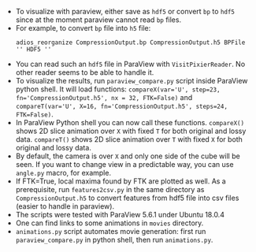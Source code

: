 * To visualize with paraview, either save as `hdf5` or convert `bp` to `hdf5` since at the moment paraview cannot read `bp` files.
* For example, to convert `bp` file into `h5` file:
  ```
  adios_reorganize CompressionOutput.bp CompressionOutput.h5 BPFile '' HDF5 ''
  ```
* You can read such an `hdf5` file in ParaView with `VisitPixierReader`. No other reader seems to be able to handle it.
* To visualize the results, run `paraview_compare.py` script inside ParaView python shell.
  It will load functions: `compareX(var='U', step=23, fn='CompressionOutput.h5', nx = 32, FTK=False)` and `compareT(var='U', X=16, fn='CompressionOutput.h5', steps=24, FTK=False)`.
* In ParaView Python shell you can now call these functions. `compareX()` shows 2D slice animation over `X` with fixed `T` for both original and lossy data.
  `compareT()` shows 2D slice animation over `T` with fixed `X` for both original and lossy data.
* By default, the camera is over `X` and only one side of the cube will be seen. If you want to change view in a predictable way, you can use `angle.py` macro, for example.
* If FTK=True, local maxima found by FTK are plotted as well. As a prerequisite, run `features2csv.py` in the same directory as `CompressionOutput.h5` to convert features from hdf5
  file into csv files (easier to handle in paraview).
* The scripts were tested with ParaView 5.6.1 under Ubuntu 18.0.4
* One can find links to some animations in `movies` directory.
* `animations.py` script automates movie generation: first run `paraview_compare.py` in python shell, then run `animations.py`.



